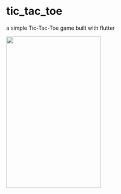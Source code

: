 # tic_tac_toe
 a simple Tic-Tac-Toe game built with flutter


 <img src="https://github.com/Richard-bejide/tic-tac-toe/blob/main/Screenshot-1.png" height="400" width="250"> 
